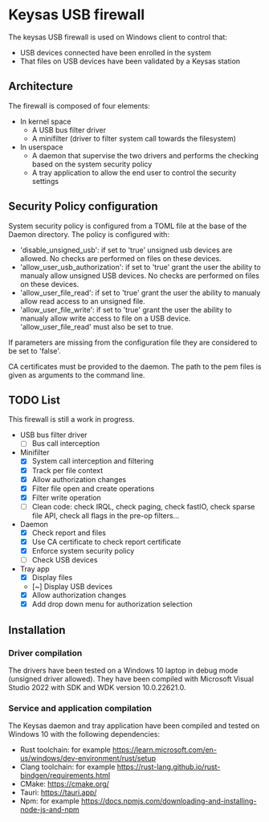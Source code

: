 # Keysas USB firewall

The keysas USB firewall is used on Windows client to control that:

- USB devices connected have been enrolled in the system
- That files on USB devices have been validated by a Keysas station

## Architecture

The firewall is composed of four elements:

- In kernel space
  - A USB bus filter driver
  - A minifilter (driver to filter system call towards the filesystem)
- In userspace
  - A daemon that supervise the two drivers and performs the checking based on the system security policy
  - A tray application to allow the end user to control the security settings

## Security Policy configuration

System security policy is configured from a TOML file at the base of the Daemon directory.
The policy is configured with:

- 'disable_unsigned_usb': if set to 'true' unsigned usb devices are allowed. No checks are performed on files on these devices.
- 'allow_user_usb_authorization': if set to 'true' grant the user the ability to manualy allow unsigned USB devices. No checks are performed on files on these devices.
- 'allow_user_file_read': if set to 'true' grant the user the ability to manualy allow read access to an unsigned file.
- 'allow_user_file_write': if set to 'true' grant the user the ability to manualy allow write access to file on a USB device. 'allow_user_file_read' must also be set to true.

If parameters are missing from the configuration file they are considered to be set to 'false'.

CA certificates must be provided to the daemon. The path to the pem files is given as arguments to the command line.

## TODO List

 This firewall is still a work in progress.

- USB bus filter driver
  - [ ] Bus call interception
- Minifilter
  - [X] System call interception and filtering
  - [X] Track per file context
  - [X] Allow authorization changes
  - [X] Filter file open and create operations
  - [X] Filter write operation
  - [ ] Clean code: check IRQL, check paging, check fastIO, check sparse file API, check all flags in the pre-op filters...
- Daemon
  - [X] Check report and files
  - [X] Use CA certificate to check report certificate
  - [X] Enforce system security policy
  - [ ] Check USB devices
- Tray app
  - [X] Display files
  - [~] Display USB devices
  - [X] Allow authorization changes
  - [X] Add drop down menu for authorization selection

## Installation

### Driver compilation

The drivers have been tested on a Windows 10 laptop in debug mode (unsigned driver allowed).
They have been compiled with Microsoft Visual Studio 2022 with SDK and WDK version 10.0.22621.0.

### Service and application compilation

The Keysas daemon and tray application have been compiled and tested on Windows 10 with the following dependencies:

- Rust toolchain: for example <https://learn.microsoft.com/en-us/windows/dev-environment/rust/setup>
- Clang toolchain: for example <https://rust-lang.github.io/rust-bindgen/requirements.html>
- CMake: <https://cmake.org/>
- Tauri: <https://tauri.app/>
- Npm: for example <https://docs.npmjs.com/downloading-and-installing-node-js-and-npm>
